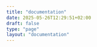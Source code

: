```yaml
---
title: "documentation"
date: 2025-05-26T12:29:51+02:00
draft: false
type: "page"
layout: "documentation"
---
```



